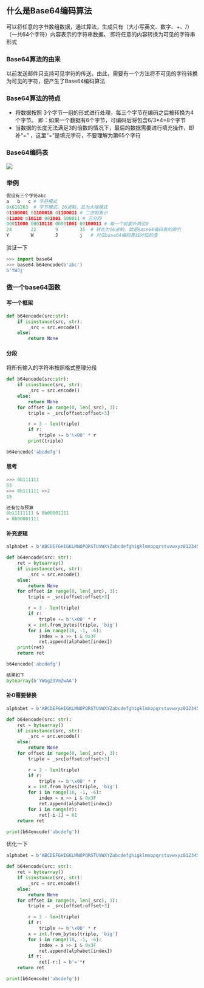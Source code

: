 ## 什么是Base64编码算法

可以将任意的字节数组数据，通过算法，生成只有（大小写英文、数字、+、/）（一共64个字符）内容表示的字符串数据。
即将任意的内容转换为可见的字符串形式

### Base64算法的由来

以前发送邮件只支持可见字符的传送。由此，需要有一个方法将不可见的字符转换为可见的字符，便产生了Base64编码算法

### Base64算法的特点

- 将数据按照 3个字节一组的形式进行处理，每三个字节在编码之后被转换为4个字节。
  即：如果一个数据有6个字节，可编码后将包含6/3*4=8个字节
- 当数据的长度无法满足3的倍数的情况下，最后的数据需要进行填充操作，即补“=” ，这里“=”是填充字符，不要理解为第65个字符

### Base64编码表

![](D:%5CpycharmProject%5CWay2Master4Python%5C%E4%B8%89%E3%80%81%E9%AB%98%E9%98%B6%E5%87%BD%E6%95%B0%E4%B8%8E%E8%A3%85%E9%A5%B0%E5%99%A8%5C308_Base64%E7%BC%96%E7%A0%81.assets%5C493196-20151016194911194-515971600.png)

### 举例

```python
假设有三个字符abc
a   b   c # 字符模式  
0x616263  # 字节模式，16进制，且为大端模式
01100001 01100010 01100011 # 二进制表示
011000 010110 001001 100011 # 三分四
00011000 00010110 00001001 00100011 # 每一个前面补两位0
24       22       9        35  # 转化为16进制，就是Base64编码表的索引
Y        W        J        j   # 对应base64编码表找对应的值
```

验证一下

```python
>>> import base64
>>> base64.b64encode(b'abc')
b'YWJj'
```

### 做一个base64函数

#### 写一个框架

```python
def b64encode(src:str):
    if isinstance(src, str):
        _src = src.encode()
    else:
        return None
```

#### 分段

将所有输入的字符串按照格式整理分段

```python
def b64encode(src:str):
    if isinstance(src, str):
        _src = src.encode()
    else:
        return None
    for offset in range(0, len(_src), 3):
        triple = _src[offset:offset+3]

        r = 3 - len(triple)
        if r:
            triple += b'\x00' * r
        print(triple)

b64encode('abcdefg')
```

#### 思考

```python
>>> 0b111111
63
>>> 0b111111 >>2
15

还有位与预算
0b11111111 & 0b00001111
= 0b00001111
```

#### 补充逻辑

```python
alphabet = b'ABCDEFGHIGKLMNOPQRSTUVWXYZabcdefghigklmnopqrstuvwxyz0123456789+/'

def b64encode(src: str):
    ret = bytearray()
    if isinstance(src, str):
        _src = src.encode()
    else:
        return None
    for offset in range(0, len(_src), 3):
        triple = _src[offset:offset+3]

        r = 3 - len(triple)
        if r:
            triple += b'\x00' * r
        x = int.from_bytes(triple, 'big')
        for i in range(18, -1, -6):
            index = x >> i & 0x3F
            ret.append(alphabet[index])
    print(ret)
    return ret

b64encode('abcdefg')

结果如下
bytearray(b'YWGgZGVmZwAA')
```

#### 补0需要替换

```python
alphabet = b'ABCDEFGHIGKLMNOPQRSTUVWXYZabcdefghigklmnopqrstuvwxyz0123456789+/'

def b64encode(src: str):
    ret = bytearray()
    if isinstance(src, str):
        _src = src.encode()
    else:
        return None
    for offset in range(0, len(_src), 3):
        triple = _src[offset:offset+3]

        r = 3 - len(triple)
        if r:
            triple += b'\x00' * r
        x = int.from_bytes(triple, 'big')
        for i in range(18, -1, -6):
            index = x >> i & 0x3F
            ret.append(alphabet[index])
        for i in range(r):
            ret[-i-1] = 61
    return ret

print(b64encode('abcdefg'))
```

优化一下

```python
alphabet = b'ABCDEFGHIGKLMNOPQRSTUVWXYZabcdefghigklmnopqrstuvwxyz0123456789+/'

def b64encode(src: str):
    ret = bytearray()
    if isinstance(src, str):
        _src = src.encode()
    else:
        return None
    for offset in range(0, len(_src), 3):
        triple = _src[offset:offset+3]

        r = 3 - len(triple)
        if r:
            triple += b'\x00' * r
        x = int.from_bytes(triple, 'big')
        for i in range(18, -1, -6):
            index = x >> i & 0x3F
            ret.append(alphabet[index])
        if r:
            ret[-r:] = b'='*r
    return ret

print(b64encode('abcdefg'))
```




